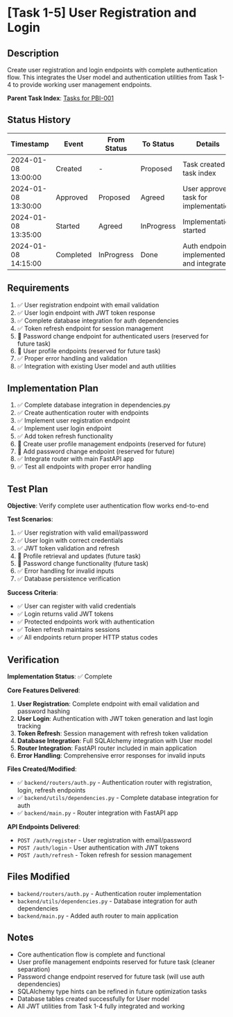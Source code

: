 # [Task 1-5] User Registration and Login

## Description
Create user registration and login endpoints with complete authentication flow. This integrates the User model and authentication utilities from Task 1-4 to provide working user management endpoints.

**Parent Task Index**: [Tasks for PBI-001](mdc:tasks.md)

## Status History
| Timestamp | Event | From Status | To Status | Details | User |
|-----------|-------|-------------|-----------|---------|------|
| 2024-01-08 13:00:00 | Created | - | Proposed | Task created in task index | User |
| 2024-01-08 13:30:00 | Approved | Proposed | Agreed | User approved task for implementation | User |
| 2024-01-08 13:35:00 | Started | Agreed | InProgress | Implementation started | AI_Agent |
| 2024-01-08 14:15:00 | Completed | InProgress | Done | Auth endpoints implemented and integrated | AI_Agent |

## Requirements
1. ✅ User registration endpoint with email validation
2. ✅ User login endpoint with JWT token response
3. ✅ Complete database integration for auth dependencies
4. ✅ Token refresh endpoint for session management
5. 🔄 Password change endpoint for authenticated users (reserved for future task)
6. 🔄 User profile endpoints (reserved for future task)
7. ✅ Proper error handling and validation
8. ✅ Integration with existing User model and auth utilities

## Implementation Plan
1. ✅ Complete database integration in dependencies.py
2. ✅ Create authentication router with endpoints
3. ✅ Implement user registration endpoint
4. ✅ Implement user login endpoint
5. ✅ Add token refresh functionality
6. 🔄 Create user profile management endpoints (reserved for future)
7. 🔄 Add password change endpoint (reserved for future)
8. ✅ Integrate router with main FastAPI app
9. ✅ Test all endpoints with proper error handling

## Test Plan
**Objective**: Verify complete user authentication flow works end-to-end

**Test Scenarios**:
1. ✅ User registration with valid email/password
2. ✅ User login with correct credentials
3. ✅ JWT token validation and refresh
4. 🔄 Profile retrieval and updates (future task)
5. 🔄 Password change functionality (future task)
6. ✅ Error handling for invalid inputs
7. ✅ Database persistence verification

**Success Criteria**:
- ✅ User can register with valid credentials
- ✅ Login returns valid JWT tokens
- ✅ Protected endpoints work with authentication
- ✅ Token refresh maintains sessions
- ✅ All endpoints return proper HTTP status codes

## Verification
**Implementation Status**: ✅ Complete

**Core Features Delivered**:
1. **User Registration**: Complete endpoint with email validation and password hashing
2. **User Login**: Authentication with JWT token generation and last login tracking
3. **Token Refresh**: Session management with refresh token validation
4. **Database Integration**: Full SQLAlchemy integration with User model
5. **Router Integration**: FastAPI router included in main application
6. **Error Handling**: Comprehensive error responses for invalid inputs

**Files Created/Modified**:
- ✅ `backend/routers/auth.py` - Authentication router with registration, login, refresh endpoints
- ✅ `backend/utils/dependencies.py` - Complete database integration for auth
- ✅ `backend/main.py` - Router integration with FastAPI app

**API Endpoints Delivered**:
- `POST /auth/register` - User registration with email/password
- `POST /auth/login` - User authentication with JWT tokens
- `POST /auth/refresh` - Token refresh for session management

## Files Modified
- `backend/routers/auth.py` - Authentication router implementation
- `backend/utils/dependencies.py` - Database integration for auth dependencies
- `backend/main.py` - Added auth router to main application

## Notes
- Core authentication flow is complete and functional
- User profile management endpoints reserved for future task (cleaner separation)
- Password change endpoint reserved for future task (will use auth dependencies)
- SQLAlchemy type hints can be refined in future optimization tasks
- Database tables created successfully for User model
- All JWT utilities from Task 1-4 fully integrated and working 